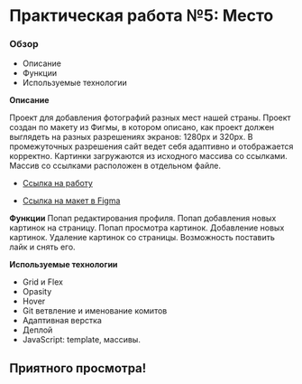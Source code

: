 # Практическая работа №5: Место

### Обзор
* Описание
* Функции
* Используемые технологии

**Описание**

Проект для добавления фотографий разных мест нашей страны.
Проект создан по макету из Фигмы, в котором описано, как проект должен выглядеть на разных разрешениях экранов:
1280px и 320px.
В промежуточных разрешения сайт ведет себя адаптивно и отображается корректно.
Картинки загружаются из исходного массива со ссылками.
Массив со ссылками расположен в отдельном файле.

* [Ссылка на работу](https://alexandr-mokhov.github.io/mesto/)

* [Ссылка на макет в Figma](https://www.figma.com/file/2cn9N9jSkmxD84oJik7xL7/JavaScript.-Sprint-4?node-id=0%3A1)

**Функции**
Попап редактирования профиля.
Попап добавления новых картинок на страницу.
Попап просмотра картинок.
Добавление новых картинок.
Удаление картинок со страницы.
Возможность поставить лайк и снять его.

**Используемые технологии**

* Grid и Flex
* Opasity
* Hover
* Git ветвление и именование комитов
* Адаптивная верстка
* Деплой
* JavaScript: template, массивы.

## Приятного просмотра!

